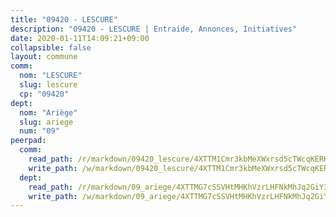 ```yaml
---
title: "09420 - LESCURE"
description: "09420 - LESCURE | Entraide, Annonces, Initiatives"
date: 2020-01-11T14:09:21+09:00
collapsible: false
layout: commune
comm:
  nom: "LESCURE"
  slug: lescure
  cp: "09420"
dept:
  nom: "Ariège"
  slug: ariege
  num: "09"
peerpad:
  comm:
    read_path: /r/markdown/09420_lescure/4XTTM1Cmr3kbMeXWxrsd5cTWcqKERHVTNzYL68UbCbDuaeJNu
    write_path: /w/markdown/09420_lescure/4XTTM1Cmr3kbMeXWxrsd5cTWcqKERHVTNzYL68UbCbDuaeJNu-K3TgTowN4SFbLuE33AJqd5wgejFRe1XRnusBsn1NSm8AktWE9GJK5csd5wmANnDD5yPYtApKmtuPkEF8PCCQvbkxso1jNa9W9ijKG11D1bkcj96cDwsU2s3nq2mCUjdurdiy6xt1
  dept:
    read_path: /r/markdown/09_ariege/4XTTMG7cSSVHtMHKhVzrLHFNkMhJq2GiY37tW1RLaySvmC5m7
    write_path: /w/markdown/09_ariege/4XTTMG7cSSVHtMHKhVzrLHFNkMhJq2GiY37tW1RLaySvmC5m7-K3TgTss1C8HjViVkpwivQX7MahnqC11ekSJQuYEnrMDTmDE1FfJsoB9BatqQw5xZL2YVE8soFWdt5YbjPCiw8Nef7nnDAgssxyMxh5u11RAcuqPo3TLSQutK9TFNiNP3xhEoTkkD
---
```


